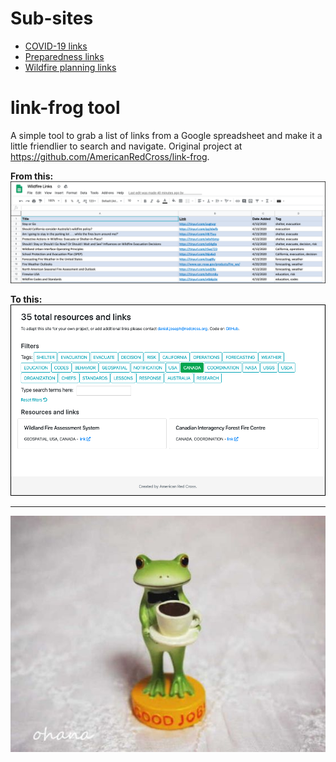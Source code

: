 # Sub-sites

- [COVID-19 links](https://americanredcross.github.io/links/covid-19/)
- [Preparedness links](https://americanredcross.github.io/links/preparedness/)
- [Wildfire planning links](https://americanredcross.github.io/links/wildfire-planning/)

# link-frog tool

A simple tool to grab a list of links from a Google spreadsheet and make it a little friendlier to search and navigate. Original project at https://github.com/AmericanRedCross/link-frog.

**From this:**
![Google Sheet](https://raw.githubusercontent.com/AmericanRedCross/link-frog/gh-pages/img/fromThis.png)

**To this:**
![website](https://raw.githubusercontent.com/AmericanRedCross/link-frog/gh-pages/img/toThis.png)

------------------------------

![Good Job frog from ohana-shop.jp](https://raw.githubusercontent.com/AmericanRedCross/link-frog/gh-pages/img/ohana-shop.jp.jpg)
